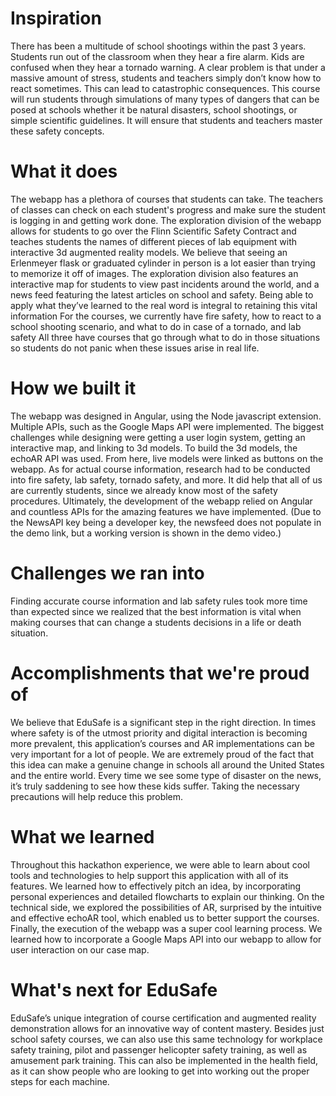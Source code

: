 # Inspiration
There has been a multitude of school shootings within the past 3 years. Students run out of the classroom when they hear a fire alarm. Kids are confused when they hear a tornado warning. A clear problem is that under a massive amount of stress, students and teachers simply don’t know how to react sometimes. This can lead to catastrophic consequences. This course will run students through simulations of many types of dangers that can be posed at schools whether it be natural disasters, school shootings, or simple scientific guidelines. It will ensure that students and teachers master these safety concepts.

# What it does
The webapp has a plethora of courses that students can take. The teachers of classes can check on each student's progress and make sure the student is logging in and getting work done. The exploration division of the webapp allows for students to go over the Flinn Scientific Safety Contract and teaches students the names of different pieces of lab equipment with interactive 3d augmented reality models. We believe that seeing an Erlenmeyer flask or graduated cylinder in person is a lot easier than trying to memorize it off of images. The exploration division also features an interactive map for students to view past incidents around the world, and a news feed featuring the latest articles on school and safety. Being able to apply what they’ve learned to the real word is integral to retaining this vital information For the courses, we currently have fire safety, how to react to a school shooting scenario, and what to do in case of a tornado, and lab safety All three have courses that go through what to do in those situations so students do not panic when these issues arise in real life.

# How we built it
The webapp was designed in Angular, using the Node javascript extension. Multiple APIs, such as the Google Maps API were implemented. The biggest challenges while designing were getting a user login system, getting an interactive map, and linking to 3d models. To build the 3d models, the echoAR API was used. From here, live models were linked as buttons on the webapp. As for actual course information, research had to be conducted into fire safety, lab safety, tornado safety, and more. It did help that all of us are currently students, since we already know most of the safety procedures. Ultimately, the development of the webapp relied on Angular and countless APIs for the amazing features we have implemented. (Due to the NewsAPI key being a developer key, the newsfeed does not populate in the demo link, but a working version is shown in the demo video.)

# Challenges we ran into
Finding accurate course information and lab safety rules took more time than expected since we realized that the best information is vital when making courses that can change a students decisions in a life or death situation.

# Accomplishments that we're proud of
We believe that EduSafe is a significant step in the right direction. In times where safety is of the utmost priority and digital interaction is becoming more prevalent, this application’s courses and AR implementations can be very important for a lot of people. We are extremely proud of the fact that this idea can make a genuine change in schools all around the United States and the entire world. Every time we see some type of disaster on the news, it’s truly saddening to see how these kids suffer. Taking the necessary precautions will help reduce this problem.

# What we learned
Throughout this hackathon experience, we were able to learn about cool tools and technologies to help support this application with all of its features. We learned how to effectively pitch an idea, by incorporating personal experiences and detailed flowcharts to explain our thinking. On the technical side, we explored the possibilities of AR, surprised by the intuitive and effective echoAR tool, which enabled us to better support the courses. Finally, the execution of the webapp was a super cool learning process. We learned how to incorporate a Google Maps API into our webapp to allow for user interaction on our case map.

# What's next for EduSafe
EduSafe’s unique integration of course certification and augmented reality demonstration allows for an innovative way of content mastery. Besides just school safety courses, we can also use this same technology for workplace safety training, pilot and passenger helicopter safety training, as well as amusement park training. This can also be implemented in the health field, as it can show people who are looking to get into working out the proper steps for each machine.

